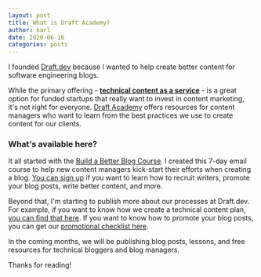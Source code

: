 ```yaml
---
layout: post
title: What is Draft Academy?
author: karl
date: 2020-06-16
categories: posts
---
```


I founded [Draft.dev](https://draft.dev) because I wanted to help create better content for software engineering blogs.

While the primary offering - **[technical content as a service](https://draft.dev)** - is a great option for funded startups that really want to invest in content marketing, it's not right for everyone. [Draft Academy](/) offers resources for content managers who want to learn from the best practices we use to create content for our clients. 

### What's available here?
It all started with the [Build a Better Blog Course](https://draft.dev/#course). I created this 7-day email course to help new content managers kick-start their efforts when creating a blog. [You can sign up](https://draft.dev/#course) if you want to learn how to recruit writers, promote your blog posts, write better content, and more.

Beyond that, I'm starting to publish more about our processes at Draft.dev. For example, if you want to know how we create a technical content plan, [you can find that here](https://learn.draft.dev/posts/content-plan). If you want to know how to promote your blog posts, you can get our [promotional checklist here](https://learn.draft.dev/posts/promotion). 

In the coming months, we will be publishing blog posts, lessons, and free resources for technical bloggers and blog managers.

Thanks for reading!
